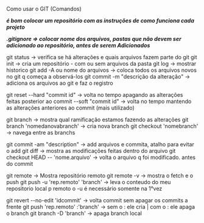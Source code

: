 Como usar o GIT (Comandos)

***é bom colocar um repositório com as instruções de como funciona cada projeto***

***.gitignore => colocar nome dos arquivos, pastas que não devem ser adicionado ao repositório, antes de serem Adicionados***

git status                              -> verifica se há alterações e quais arquivos fazem parte do git
git init                                -> cria um repositório - com ou sem arquivos da pasta
git log                                 -> mostrar historico
git add -A ou nome do arquivos          -> coloca todos os arquivos novos no git q começa a observá-los
git commit -m "descrição da alteração"  -> adiciona os arquivos ao git e faz o registro

git reset
        --hard  "commit id"             -> volta no tempo apagando as alterações feitas posterior ao commit 
        --soft  "commit id"             -> volta no tempo mantendo as alterações anteriores ao commit (mais utilizado)

git branch                              -> mostra qual ramificação estamos fazendo as alterações
git branch 'nomedanovabranch'           -> cria nova branch
git checkout 'nomebranch'               -> navega entre as branchs

git commit -am "description"            -> add arquivos e commita, atalho para evitar o add
git diff                                -> mostra as modificações feitas dentro do arquivo
git checkout HEAD -- 'nome.arquivo'     -> volta o arquivo q foi modificado. antes do commit

git remote                              -> Mostra repositório remoto
git remote -v                           -> mostra o fetch e o push 
git push -u 'rep.remoto' 'branch'       -> leva o conteudo do meu repositorio local p remoto 
o -u é necessário somente na 1°vez

git revert --no-edit 'idcommit'         -> volta commit sem apagar os commits a frente
git push 'rep.remoto' :'branch'         -> sem o : ele cria | com o : ele apaga o branch
git branch -D 'branch'                  -> apaga branch local